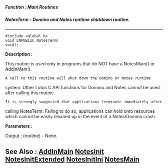 ##### Function : Main Routines
##### NotesTerm - Domino and Notes runtime shutdown routine.
---
```
#include <global.h>
void LNPUBLIC NotesTerm(
void);
```
**Description :**

This routine is used only in programs that do NOT have a NotesMain() or 
AddinMain().

	A call to this routine will shut down the Domino or Notes runtime 
system.  Other Lotus C API functions for Domino and Notes cannot be used after 
calling this routine. 

	It is strongly suggested that applications terminate immediately after 
calling NotesTerm.   Failing to do so, applications can hold onto resources 
which cannot be easily cleaned up in the event of a Notes/Domino crash.

**Parameters :**

Output :
(routine)  -  None.



**See Also :**
[AddInMain](/domino-c-api-docs/reference/Func/AddInMain)
[NotesInit](/domino-c-api-docs/reference/Func/NotesInit)
[NotesInitExtended](/domino-c-api-docs/reference/Func/NotesInitExtended)
[NotesInitIni](/domino-c-api-docs/reference/Func/NotesInitIni)
[NotesMain](/domino-c-api-docs/reference/Func/NotesMain)
---
